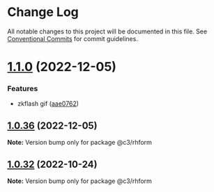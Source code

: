 # Change Log

All notable changes to this project will be documented in this file. See [Conventional Commits](https://conventionalcommits.org) for commit guidelines.

# [1.1.0](https://github.com/che3vinci/c3/compare/@c3/rhform@1.0.35...@c3/rhform@1.1.0) (2022-12-05)

### Features

- zkflash gif ([aae0762](https://github.com/che3vinci/c3/commit/aae0762161753d645be1458e8f0ace77cdbbb504))

## [1.0.36](https://github.com/che3vinci/c3/compare/@c3/rhform@1.0.35...@c3/rhform@1.0.36) (2022-12-05)

**Note:** Version bump only for package @c3/rhform

## [1.0.32](https://github.com/che3vinci/c3/compare/@c3/rhform@1.0.31...@c3/rhform@1.0.32) (2022-10-24)

**Note:** Version bump only for package @c3/rhform
